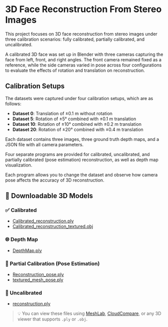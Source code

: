 # 3D Face Reconstruction From Stereo Images

This project focuses on 3D face reconstruction from stereo images under three calibration scenarios: fully calibrated, partially calibrated, and uncalibrated.

A calibrated 3D face was set up in Blender with three cameras capturing the face from left, front, and right angles. The front camera remained fixed as a reference, while the side cameras varied in pose across four configurations to evaluate the effects of rotation and translation on reconstruction.

## Calibration Setups

The datasets were captured under four calibration setups, which are as follows:

- **Dataset 0**: Translation of ±0.1 m without rotation  
- **Dataset 5**: Rotation of ±5° combined with ±0.1 m translation  
- **Dataset 10**: Rotation of ±10° combined with ±0.2 m translation  
- **Dataset 20**: Rotation of ±20° combined with ±0.4 m translation  

Each dataset contains three images, three ground truth depth maps, and a JSON file with all camera parameters.

Four separate programs are provided for calibrated, uncalibrated, and partially calibrated (pose estimation) reconstruction, as well as depth map visualization.

Each program allows you to change the dataset and observe how camera pose affects the accuracy of 3D reconstruction.


## 🔽 Downloadable 3D Models

### ✅ Calibrated
- [Calibrated_reconstruction.ply](https://github.com/kidat/3D-Face-Reconstruction-from-Stereo-Images/raw/master/output/calibrated/Calibrated_reconstruction.ply)
- [Calibrated_reconstruction_textured.obj](https://github.com/kidat/3D-Face-Reconstruction-from-Stereo-Images/raw/master/output/calibrated/Calibrated_reconstruction_textured.obj)

### 🌐 Depth Map
- [DepthMap.ply](https://github.com/kidat/3D-Face-Reconstruction-from-Stereo-Images/raw/master/output/depthmap/DepthMap.ply)

### 📍 Partial Calibration (Pose Estimation)
- [Reconstruction_pose.ply](https://github.com/kidat/3D-Face-Reconstruction-from-Stereo-Images/raw/master/output/partial%20calibrated/Reconstruction_pose.ply)
- [textured_mesh_pose.ply](https://github.com/kidat/3D-Face-Reconstruction-from-Stereo-Images/raw/master/output/partial%20calibrated/textured_mesh_pose.ply)

### 🚫 Uncalibrated
- [reconstruction.ply](https://github.com/kidat/3D-Face-Reconstruction-from-Stereo-Images/raw/master/output/uncalibrated/reconstruction.ply)

> 💡 You can view these files using [MeshLab](https://www.meshlab.net/), [CloudCompare](https://www.danielgm.net/cc/), or any 3D viewer that supports `.ply` or `.obj`.
